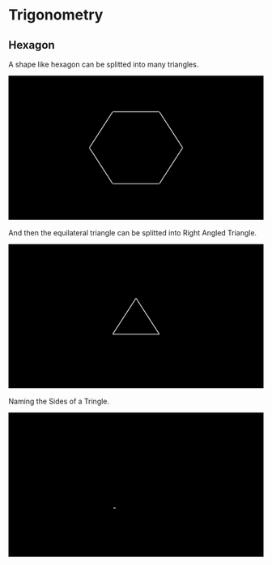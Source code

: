 # Trigonometry
## Hexagon

A shape like hexagon can be splitted into many triangles.

[![Test](/Media/Gifs/Hexagon.gif)](/Media/Videos/Hexagon.mp4)

And then the equilateral triangle can be splitted into Right Angled Triangle.

[![Test](/Media/Gifs/Splitting_into_RightTriangle.gif)](/Media/Videos/Hexagon.mp4)

Naming the Sides of a Tringle.

[![Test](/Media/Gifs/Sides.gif)](/Media/Videos/Sides.mp4)
